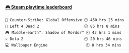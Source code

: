 <!--
**1nspir3d/1nspir3d** is a ✨ _special_ ✨ repository because its `README.md` (this file) appears on your GitHub profile.

Here are some ideas to get you started:

- 🔭 I’m currently working on ...
- 🌱 I’m currently learning ...
- 👯 I’m looking to collaborate on ...
- 🤔 I’m looking for help with ...
- 💬 Ask me about ...
- 📫 How to reach me: ...
- 😄 Pronouns: ...
- ⚡ Fun fact: ...
-->
<!-- steam-box start -->
#### <a href="https://gist.github.com/8e28347b515906c767b28b5d4f858e9f" target="_blank">🎮 Steam playtime leaderboard</a>
```text
🔫 Counter-Strike: Global Offensive 🕘 450 hrs 25 mins
🧟 Left 4 Dead 2                    🕘 85 hrs 8 mins
🎮 Middle-earth™: Shadow of Mordor™ 🕘 43 hrs 1 mins
⚔️ Dota 2                           🕘 20 hrs 46 mins
💻 Wallpaper Engine                 🕘 8 hrs 34 mins
```
<!-- Powered by https://github.com/YouEclipse/steam-box . -->
<!-- steam-box end -->

